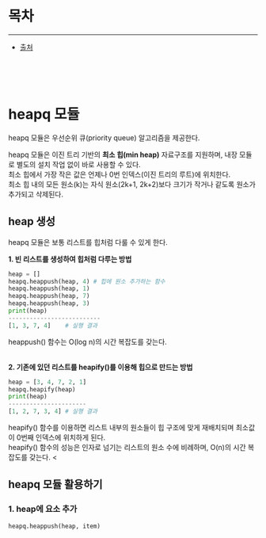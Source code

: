 # 목차

---
* [출처](#출처)

<br><br><br>

# heapq 모듈
heapq 모듈은 우선순위 큐(priority queue) 알고리즘을 제공한다.

heapq 모듈은 이진 트리 기반의 **최소 힙(min heap)** 자료구조를 지원하며, 내장 모듈로 별도의 설치 작업 없이 바로 사용할 수 있다.<br>
최소 힙에서 가장 작은 값은 언제나 0번 인덱스(이진 트리의 루트)에 위치한다.<br>
최소 힙 내의 모든 원소(k)는 자식 원소(2k+1, 2k+2)보다 크기가 작거나 같도록 원소가 추가되고 삭제된다.

## heap 생성
heapq 모듈은 보통 리스트를 힙처럼 다룰 수 있게 한다.

**1. 빈 리스트를 생성하여 힙처럼 다루는 방법**<br>
```python
heap = []
heapq.heappush(heap, 4) # 힙에 원소 추가하는 함수
heapq.heappush(heap, 1)
heapq.heappush(heap, 7)
heapq.heappush(heap, 3)
print(heap)
--------------------------
[1, 3, 7, 4]	# 실행 결과
```
heappush() 함수는 O(log n)의 시간 복잡도를 갖는다.
<br><br>

**2. 기존에 있던 리스트를 heapify()를 이용해 힙으로 만드는 방법**<br>
```python
heap = [3, 4, 7, 2, 1]
heapq.heapify(heap)
print(heap)
----------------------
[1, 2, 7, 3, 4] # 실행 결과
```
heapify() 함수를 이용하면 리스트 내부의 원소들이 힙 구조에 맞게 재배치되며 최소값이 0번째 인덱스에 위치하게 된다.<br>
heapify() 함수의 성능은 인자로 넘기는 리스트의 원소 수에 비례하며, O(n)의 시간 복잡도를 갖는다.
<

## heapq 모듈 활용하기
### 1. heap에 요소 추가
```
heapq.heappush(heap, item)
```



















